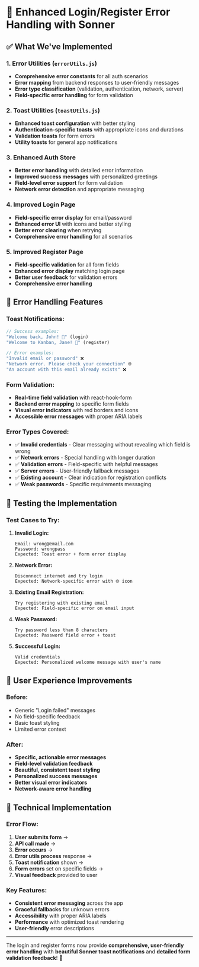 # 🍞 Enhanced Login/Register Error Handling with Sonner

## ✅ **What We've Implemented**

### **1. Error Utilities (`errorUtils.js`)**
- **Comprehensive error constants** for all auth scenarios
- **Error mapping** from backend responses to user-friendly messages  
- **Error type classification** (validation, authentication, network, server)
- **Field-specific error handling** for form validation

### **2. Toast Utilities (`toastUtils.js`)**
- **Enhanced toast configuration** with better styling
- **Authentication-specific toasts** with appropriate icons and durations
- **Validation toasts** for form errors
- **Utility toasts** for general app notifications

### **3. Enhanced Auth Store**
- **Better error handling** with detailed error information
- **Improved success messages** with personalized greetings
- **Field-level error support** for form validation
- **Network error detection** and appropriate messaging

### **4. Improved Login Page**
- **Field-specific error display** for email/password
- **Enhanced error UI** with icons and better styling
- **Better error clearing** when retrying
- **Comprehensive error handling** for all scenarios

### **5. Improved Register Page** 
- **Field-specific validation** for all form fields
- **Enhanced error display** matching login page
- **Better user feedback** for validation errors
- **Comprehensive error handling**

## 🎨 **Error Handling Features**

### **Toast Notifications:**
```javascript
// Success examples:
"Welcome back, John! 👋" (login)
"Welcome to Kanban, Jane! 🎊" (register)

// Error examples:  
"Invalid email or password" ❌
"Network error. Please check your connection" 🌐
"An account with this email already exists" ❌
```

### **Form Validation:**
- **Real-time field validation** with react-hook-form
- **Backend error mapping** to specific form fields
- **Visual error indicators** with red borders and icons
- **Accessible error messages** with proper ARIA labels

### **Error Types Covered:**
- ✅ **Invalid credentials** - Clear messaging without revealing which field is wrong
- ✅ **Network errors** - Special handling with longer duration
- ✅ **Validation errors** - Field-specific with helpful messages
- ✅ **Server errors** - User-friendly fallback messages
- ✅ **Existing account** - Clear indication for registration conflicts
- ✅ **Weak passwords** - Specific requirements messaging

## 🧪 **Testing the Implementation**

### **Test Cases to Try:**

1. **Invalid Login:**
   ```
   Email: wrong@email.com
   Password: wrongpass
   Expected: Toast error + form error display
   ```

2. **Network Error:**
   ```
   Disconnect internet and try login
   Expected: Network-specific error with 🌐 icon
   ```

3. **Existing Email Registration:**
   ```
   Try registering with existing email
   Expected: Field-specific error on email input
   ```

4. **Weak Password:**
   ```
   Try password less than 8 characters
   Expected: Password field error + toast
   ```

5. **Successful Login:**
   ```
   Valid credentials
   Expected: Personalized welcome message with user's name
   ```

## 🎯 **User Experience Improvements**

### **Before:**
- Generic "Login failed" messages
- No field-specific feedback
- Basic toast styling
- Limited error context

### **After:**
- **Specific, actionable error messages**
- **Field-level validation feedback**  
- **Beautiful, consistent toast styling**
- **Personalized success messages**
- **Better visual error indicators**
- **Network-aware error handling**

## 🔧 **Technical Implementation**

### **Error Flow:**
1. **User submits form** → 
2. **API call made** →
3. **Error occurs** →
4. **Error utils process** response →
5. **Toast notification** shown →
6. **Form errors** set on specific fields →
7. **Visual feedback** provided to user

### **Key Features:**
- **Consistent error messaging** across the app
- **Graceful fallbacks** for unknown errors  
- **Accessibility** with proper ARIA labels
- **Performance** with optimized toast rendering
- **User-friendly** error descriptions

---

The login and register forms now provide **comprehensive, user-friendly error handling** with **beautiful Sonner toast notifications** and **detailed form validation feedback**! 🎉